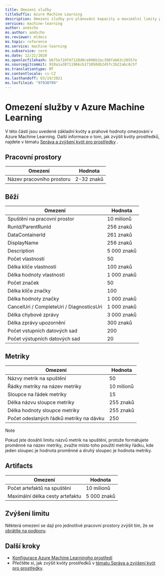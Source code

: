 ```yaml
---
title: Omezení služby
titleSuffix: Azure Machine Learning
description: Omezení služby pro plánování kapacity a maximální limity pro žádosti a odpovědi pro Azure Machine Learning.
services: machine-learning
author: andscho
ms.author: andscho
ms.reviewer: mldocs
ms.topic: reference
ms.service: machine-learning
ms.subservice: core
ms.date: 12/21/2020
ms.openlocfilehash: b675e72df4f128d0ce096b3ac398fab63c20557e
ms.sourcegitcommit: 910a1a38711966cb171050db245fc3b22abc8c5f
ms.translationtype: MT
ms.contentlocale: cs-CZ
ms.lasthandoff: 03/19/2021
ms.locfileid: "97930799"
---
```

# <a name="service-limits-in-azure-machine-learning"></a>Omezení služby v Azure Machine Learning

V této části jsou uvedené základní kvóty a prahové hodnoty omezování v Azure Machine Learning. Další informace o tom, jak zvýšit kvóty prostředků, najdete v tématu [Správa a zvýšení kvót pro prostředky](how-to-manage-quotas.md) .

## <a name="workspaces"></a>Pracovní prostory
| Omezení | Hodnota |
| --- | --- |
| Název pracovního prostoru | 2-32 znaků |

## <a name="runs"></a>Běží
| Omezení | Hodnota |
| --- | --- |
| Spuštění na pracovní prostor | 10 milionů |
| RunId/ParentRunId | 256 znaků |
| DataContainerId | 261 znaků |
| DisplayName |256 znaků|
| Description |5 000 znaků|
| Počet vlastností |50 |
| Délka klíče vlastnosti |100 znaků |
| Délka hodnoty vlastnosti |1 000 znaků |
| Počet značek |50 |
| Délka klíče značky |100 |
| Délka hodnoty značky |1 000 znaků |
| CancelUri / CompleteUri / DiagnosticsUri |1 000 znaků |
| Délka chybové zprávy |3 000 znaků |
| Délka zprávy upozornění |300 znaků |
| Počet vstupních datových sad |200 |
| Počet výstupních datových sad |20 |


## <a name="metrics"></a>Metriky
| Omezení | Hodnota |
| --- | --- |
| Názvy metrik na spuštění |50|
| Řádky metriky na název metriky |10 milionů|
| Sloupce na řádek metriky |15|
| Délka názvu sloupce metriky |255 znaků |
| Délka hodnoty sloupce metriky |255 znaků |
| Počet odeslaných řádků metriky na dávku | 250 |

> [!NOTE]
> Pokud jste dosáhli limitu názvů metrik na spuštění, protože formátujete proměnné na název metriky, zvažte místo toho použití metriky řádku, kde jeden sloupec je hodnota proměnné a druhý sloupec je hodnota metriky.

## <a name="artifacts"></a>Artifacts

| Omezení | Hodnota |
| --- | --- |
| Počet artefaktů na spuštění |10 milionů|
| Maximální délka cesty artefaktu |5 000 znaků |

## <a name="limit-increases"></a>Zvýšení limitu
Některá omezení se dají pro jednotlivé pracovní prostory zvýšit tím, že se [obrátíte na podporu](https://ms.portal.azure.com/#blade/Microsoft_Azure_Support/HelpAndSupportBlade/newsupportrequest/). 

## <a name="next-steps"></a>Další kroky

- [Konfigurace Azure Machine Learningho prostředí](how-to-configure-environment.md)
- Přečtěte si, jak zvýšit kvóty prostředků v [tématu Správa a zvýšení kvót pro prostředky](how-to-manage-quotas.md).

